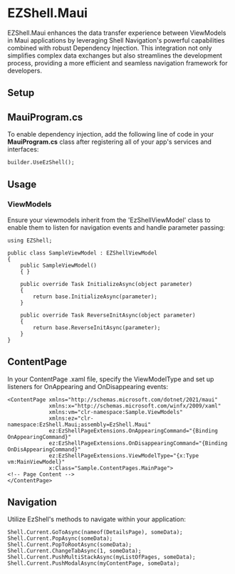 
# EZShell.Maui

EZShell.Maui enhances the data transfer experience between ViewModels in Maui applications by leveraging Shell Navigation's powerful capabilities combined with robust Dependency Injection. This integration not only simplifies complex data exchanges but also streamlines the development process, providing a more efficient and seamless navigation framework for developers.

## Setup

## MauiProgram.cs
To enable dependency injection, add the following line of code in your **MauiProgram.cs** class after registering all of your app's services and interfaces:

```
builder.UseEzShell();
```

## Usage

### ViewModels
Ensure your viewmodels inherit from the 'EzShellViewModel' class to enable them to listen for navigation events and handle parameter passing:

```
using EZShell;

public class SampleViewModel : EZShellViewModel
{
    public SampleViewModel()
    { }
	
    public override Task InitializeAsync(object parameter)
    {
        return base.InitializeAsync(parameter);
    }
	
    public override Task ReverseInitAsync(object parameter)
    {
        return base.ReverseInitAsync(parameter);
    }
}
```

## ContentPage

In your ContentPage .xaml file, specify the ViewModelType and set up listeners for OnAppearing and OnDisappearing events:

```
<ContentPage xmlns="http://schemas.microsoft.com/dotnet/2021/maui"
             xmlns:x="http://schemas.microsoft.com/winfx/2009/xaml"
             xmlns:vm="clr-namespace:Sample.ViewModels"
             xmlns:ez="clr-namespace:EzShell.Maui;assembly=EzShell.Maui"
             ez:EzShellPageExtensions.OnAppearingCommand="{Binding OnAppearingCommand}"
             ez:EzShellPageExtensions.OnDisappearingCommand="{Binding OnDisAppearingCommand}"
             ez:EzShellPageExtensions.ViewModelType="{x:Type vm:MainViewModel}"
             x:Class="Sample.ContentPages.MainPage">
<!-- Page Content -->
</ContentPage>
```

## Navigation

Utilize EzShell's methods to navigate within your application:

```
Shell.Current.GoToAsync(nameof(DetailsPage), someData);
Shell.Current.PopAsync(someData);
Shell.Current.PopToRootAsync(someData);
Shell.Current.ChangeTabAsync(1, someData);
Shell.Current.PushMultiStackAsync(myListOfPages, someData);
Shell.Current.PushModalAsync(myContentPage, someData);
```
